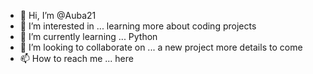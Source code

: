 - 👋 Hi, I’m @Auba21
- 👀 I’m interested in ... learning more about coding projects
- 🌱 I’m currently learning ... Python
- 💞️ I’m looking to collaborate on ... a new project more details to come
- 📫 How to reach me ... here

<!---
Auba21/Auba21 is a ✨ special ✨ repository because its `README.md` (this file) appears on your GitHub profile.
You can click the Preview link to take a look at your changes.
--->

